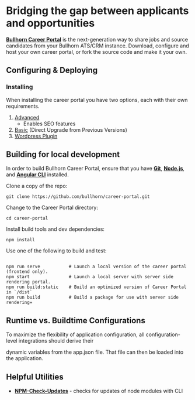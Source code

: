 
# Bridging the gap between applicants and opportunities

  

**[Bullhorn Career Portal](http://www.bullhorn.com)** is the next-generation way to share jobs and source candidates from your Bullhorn ATS/CRM instance. Download, configure and host your own career portal, or fork the source code and make it your own.

  

## Configuring & Deploying

  

### Installing 
When installing the career portal you have two options, each with their own requirements.

 1. [Advanced](/advanced-install.md)
	 - Enables SEO features
 3. [Basic](/basic-install.md) (Direct Upgrade from Previous Versions)
 4. [Wordpress Plugin](/Using-the-Bullhorn-Career-Portal-on-Wordpress.md)
  

## Building for local development

  

In order to build Bullhorn Career Portal, ensure that you have **[Git](http://git-scm.com/downloads)**, **[Node.js](http://nodejs.org)**, and **[Angular CLI](https://angular.io/guide/setup-local#step-1-install-the-angular-cli)** installed.

  

Clone a copy of the repo:

  

```
git clone https://github.com/bullhorn/career-portal.git
```

  

Change to the Career Portal directory:

  

```
cd career-portal
```

  

Install build tools and dev dependencies:

  

```
npm install
```

  

Use one of the following to build and test:  

```

npm run serve           # Launch a local version of the career portal (frontend only).
npm start               # Launch a local server with server side rendering portal.
npm run build:static    # Build an optimized version of Career Portal in `/dist`
npm run build           # Build a package for use with server side rendering=
```

  
  
  

## Runtime vs. Buildtime Configurations

  

To maximize the flexibility of application configuration, all configuration-level integrations should derive their

dynamic variables from the app.json file. That file can then be loaded into the application.

  

## Helpful Utilities

  

* **[NPM-Check-Updates](https://github.com/tjunnone/npm-check-updates)** - checks for updates of node modules with CLI
